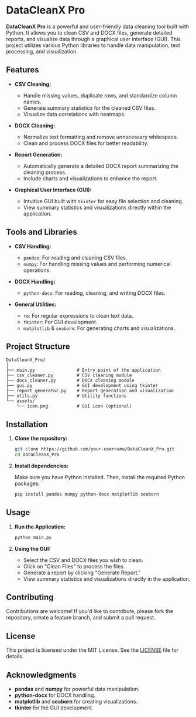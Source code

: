 

# DataCleanX Pro

**DataCleanX Pro** is a powerful and user-friendly data cleaning tool built with Python. It allows you to clean CSV and DOCX files, generate detailed reports, and visualize data through a graphical user interface (GUI). This project utilizes various Python libraries to handle data manipulation, text processing, and visualization.

## Features

- **CSV Cleaning:**
  - Handle missing values, duplicate rows, and standardize column names.
  - Generate summary statistics for the cleaned CSV files.
  - Visualize data correlations with heatmaps.

- **DOCX Cleaning:**
  - Normalize text formatting and remove unnecessary whitespace.
  - Clean and process DOCX files for better readability.

- **Report Generation:**
  - Automatically generate a detailed DOCX report summarizing the cleaning process.
  - Include charts and visualizations to enhance the report.

- **Graphical User Interface (GUI):**
  - Intuitive GUI built with `tkinter` for easy file selection and cleaning.
  - View summary statistics and visualizations directly within the application.

## Tools and Libraries

- **CSV Handling:**
  - `pandas`: For reading and cleaning CSV files.
  - `numpy`: For handling missing values and performing numerical operations.

- **DOCX Handling:**
  - `python-docx`: For reading, cleaning, and writing DOCX files.

- **General Utilities:**
  - `re`: For regular expressions to clean text data.
  - `tkinter`: For GUI development.
  - `matplotlib` & `seaborn`: For generating charts and visualizations.

## Project Structure

```plaintext
DataCleanX_Pro/
│
├── main.py                # Entry point of the application
├── csv_cleaner.py         # CSV cleaning module
├── docx_cleaner.py        # DOCX cleaning module
├── gui.py                 # GUI development using tkinter
├── report_generator.py    # Report generation and visualization
├── utils.py               # Utility functions
└── assets/
    └── icon.png           # GUI icon (optional)
```

## Installation

1. **Clone the repository:**

   ```bash
   git clone https://github.com/your-username/DataCleanX_Pro.git
   cd DataCleanX_Pro
   ```

2. **Install dependencies:**

   Make sure you have Python installed. Then, install the required Python packages:

   ```bash
   pip install pandas numpy python-docx matplotlib seaborn
   ```

## Usage

1. **Run the Application:**

   ```bash
   python main.py
   ```

2. **Using the GUI:**
   - Select the CSV and DOCX files you wish to clean.
   - Click on "Clean Files" to process the files.
   - Generate a report by clicking "Generate Report."
   - View summary statistics and visualizations directly in the application.



## Contributing

Contributions are welcome! If you'd like to contribute, please fork the repository, create a feature branch, and submit a pull request.

## License

This project is licensed under the MIT License. See the [LICENSE](LICENSE) file for details.

## Acknowledgments

- **pandas** and **numpy** for powerful data manipulation.
- **python-docx** for DOCX handling.
- **matplotlib** and **seaborn** for creating visualizations.
- **tkinter** for the GUI development.

